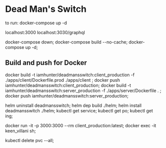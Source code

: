 # Dead Man's Switch

to run: docker-compose up -d

localhost:3000
localhost:3030/graphql



docker-compose down; docker-compose build --no-cache; docker-compose up -d;

## Build and push for Docker

docker build -t iamhunter/deadmansswitch:client_production -f ./apps/client/Dockerfile.prod ./apps/client ;
docker push iamhunter/deadmansswitch:client_production;
docker build -t iamhunter/deadmansswitch:server_production -f ./apps/server/Dockerfile . ;
docker push iamhunter/deadmansswitch:server_production;


helm uninstall deadmansswitch;
helm dep build ./helm;
helm install deadmansswitch ./helm;
kubectl get service;
kubectl get po;
kubectl get ing;

docker run -it -p 3000:3000 --rm client_production:latest;
docker exec -it keen_villani sh;

kubectl delete pvc --all;




